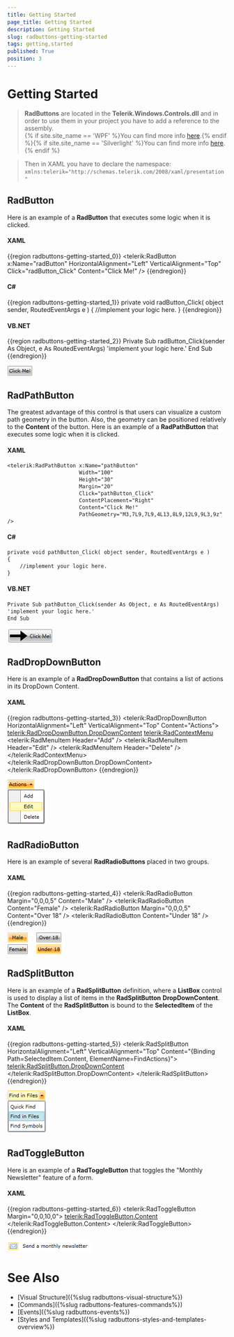 ```yaml
---
title: Getting Started
page_title: Getting Started
description: Getting Started
slug: radbuttons-getting-started
tags: getting,started
published: True
position: 3
---
```


# Getting Started

>__RadButtons__ are located in the __Telerik.Windows.Controls.dll__ and in order to use them in your project you have to add a reference to the assembly.<br/>{% if site.site_name == 'WPF' %}You can find more info [here](http://www.telerik.com/help/wpf/installation-installing-controls-dependencies-wpf.html).{% endif %}{% if site.site_name == 'Silverlight' %}You can find more info [here](http://www.telerik.com/help/silverlight/installation-installing-controls-dependencies.html).{% endif %}

> Then in XAML you have to declare the namespace:
> `xmlns:telerik="http://schemas.telerik.com/2008/xaml/presentation"`

## RadButton

Here is an example of a __RadButton__ that executes some logic when it is clicked.

#### __XAML__
{{region radbuttons-getting-started_0}}
    <telerik:RadButton x:Name="radButton" 
                       HorizontalAlignment="Left"
                       VerticalAlignment="Top"
                       Click="radButton_Click"
                       Content="Click Me!" />
{{endregion}}

#### __C#__
{{region radbuttons-getting-started_1}}
	private void radButton_Click( object sender, RoutedEventArgs e )
	{
	    //implement your logic here.
	}
{{endregion}}

#### __VB.NET__
{{region radbuttons-getting-started_2}}
	Private Sub radButton_Click(sender As Object, e As RoutedEventArgs)
	 'implement your logic here.'
	End Sub
{{endregion}}

![](images/RadButtons_Getting_Started_01.png)

## RadPathButton

The greatest advantage of this control is that users can visualize a custom path geometry in the button. Also, the geometry can be positioned relatively to the __Content__ of the button. Here is an example of a __RadPathButton__ that executes some logic when it is clicked.
  
#### __XAML__  
    <telerik:RadPathButton x:Name="pathButton"
                           Width="100"
                           Height="30"
                           Margin="20"
                           Click="pathButton_Click"
                           ContentPlacement="Right"
                           Content="Click Me!"
                           PathGeometry="M3,7L9,7L9,4L13,8L9,12L9,9L3,9z" />

#### __C#__
	private void pathButton_Click( object sender, RoutedEventArgs e )
    {
        //implement your logic here.
    }

#### __VB.NET__

	Private Sub pathButton_Click(sender As Object, e As RoutedEventArgs)
    'implement your logic here.'
    End Sub

![Rad Path Button 2](images/RadPathButton2.png)

## RadDropDownButton

Here is an example of a __RadDropDownButton__ that contains a list of actions in its DropDown Content.

#### __XAML__
{{region radbuttons-getting-started_3}}
    <telerik:RadDropDownButton HorizontalAlignment="Left" 
                               VerticalAlignment="Top"
                               Content="Actions">
        <telerik:RadDropDownButton.DropDownContent>
            <telerik:RadContextMenu>
                <telerik:RadMenuItem Header="Add" />
                <telerik:RadMenuItem Header="Edit" />
                <telerik:RadMenuItem Header="Delete" />
            </telerik:RadContextMenu>
        </telerik:RadDropDownButton.DropDownContent>
    </telerik:RadDropDownButton>
{{endregion}}

![](images/RadButtons_Getting_Started_02.png)

## RadRadioButton

Here is an example of several __RadRadioButtons__ placed in two groups.

#### __XAML__
{{region radbuttons-getting-started_4}}
    <StackPanel HorizontalAlignment="Left" 
                VerticalAlignment="Top"
                Orientation="Horizontal">
        <StackPanel Margin="0,0,20,0">
            <telerik:RadRadioButton Margin="0,0,0,5" Content="Male" />
            <telerik:RadRadioButton Content="Female" />
        </StackPanel>
        <StackPanel>
            <telerik:RadRadioButton Margin="0,0,0,5" Content="Over 18" />
            <telerik:RadRadioButton Content="Under 18" />
        </StackPanel>
    </StackPanel>
{{endregion}}

![](images/RadButtons_Getting_Started_03.png)

## RadSplitButton

Here is an example of a __RadSplitButton__ definition, where a __ListBox__ control is used to display a list of items in the __RadSplitButton__ __DropDownContent__. The __Content__ of the __RadSplitButton__ is bound to the __SelectedItem__ of the __ListBox__.

#### __XAML__
{{region radbuttons-getting-started_5}}
    <telerik:RadSplitButton HorizontalAlignment="Left" 
                            VerticalAlignment="Top"
                            Content="{Binding Path=SelectedItem.Content, ElementName=FindActions}">
        <telerik:RadSplitButton.DropDownContent>
            <ListBox x:Name="FindActions" SelectionMode="Single">
                <ListBoxItem Content="Quick Find" IsSelected="True" />
                <ListBoxItem Content="Find in Files" />
                <ListBoxItem Content="Find Symbols" />
            </ListBox>
        </telerik:RadSplitButton.DropDownContent>
    </telerik:RadSplitButton>
{{endregion}}

![](images/RadButtons_Getting_Started_04.png)

## RadToggleButton

Here is an example of a __RadToggleButton__ that toggles the "Monthly Newsletter" feature of a form.

#### __XAML__
{{region radbuttons-getting-started_6}}
    <StackPanel HorizontalAlignment="Left" 
                VerticalAlignment="Top"
                Orientation="Horizontal">
        <telerik:RadToggleButton Margin="0,0,10,0">
            <telerik:RadToggleButton.Content>
                <Image Source="/Silverlight.Help.RadButtons;component/Demos/Images/newsletter.png" Stretch="None" />
            </telerik:RadToggleButton.Content>
        </telerik:RadToggleButton>
        <TextBlock Text="Send a monthly newsletter" />
    </StackPanel>
{{endregion}}

![](images/RadButtons_Getting_Started_05.png)

# See Also
 * [Visual Structure]({%slug radbuttons-visual-structure%})
 * [Commands]({%slug radbuttons-features-commands%})
 * [Events]({%slug radbuttons-events%})
 * [Styles and Templates]({%slug radbuttons-styles-and-templates-overview%})